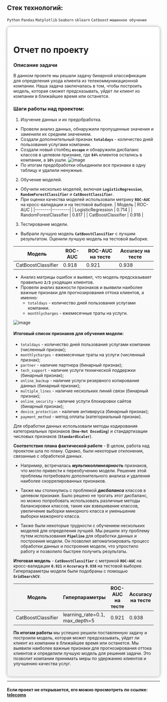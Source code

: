 ## Стек технологий:
`Python`
`Pandas`
`Matplotlib`
`Seaborn`
`sklearn`
`Catboost`
`машинное обучение`

<div style="background: linear-gradient(to bottom, #ffffff, #f2f2f2);
            border: 1px solid #ccc;
            box-shadow: 0 0 10px rgba(0,0,0,0.3);
            padding: 20px;
            border-radius: 10px;">

# Отчет по проекту

### Описание задачи
В данном проекте мы решали задачу бинарной классификации для определения ухода клиента из телекоммуникационной компании. Наша задача заключалась в том, чтобы построить модель, которая сможет предсказывать, уйдет ли клиент из компании в ближайшее время или останется.

### Шаги работы над проектом:

1) Изучение данных и их предобработка.
- Провели анализ данных, обнаружили пропущенные значения и заменили их средним значением.
- Создали дополнительный признак **`totaldays`** - количество дней пользования услугами компании.
- Создали новый столбец **`escape`** и обнаружили дисбаланс классов в целевом признаке, где **`84%`** клиентов остались в компании, а **`16%`** ушли. ![image](https://github.com/Ptolemey98/YP_Projects/assets/113921336/5edb8cf0-50a8-4602-bee2-15e70a1543b2)
- По итогам предобработки объединили все признаки в одну таблицу и удалили ненужные.

2) Обучение моделей.
- Обучили несколько моделей, включая **`LogisticRegression`**, **`RandomForestClassifier`** и **`CatBoostClassifier`**.
- При оценки качества моделей использовали метрику **`ROC-AUC`** на кросс-валидации и на тестовой выборке.
| Модель | ROC-AUC |
|--------|---------|
| LogisticRegression | 0.714 | 
| RandomForestClassifier | 0.817 |
| CatBoostClassifier | 0.918 | 

3) Тестирование модели.
- Выбрали лучшую модель **`CatBoostClassifier`** с лучшим результатом. Оценили лучшую модель на тестовой выборке.

| Модель | ROC-AUC | ROC-AUC на тесте | Accuracy на тесте |
|--------|---------|----------|----------|
| CatBoostClassifier | 0.918 | 0.921 | 0.938 |

- Анализ матрицы ошибок и выявил, что модель предсказывает правильно **`2/3`** уходящих клиентов.
- Провели анализ важности признаков и выявили наиболее важные признаки для прогнозирования оттока клиентов, а именно:
    * `totaldays` - количество дней пользования услугами компании.
    * `monthlycharges` - ежемесячные траты на услуги.
    
![image](https://github.com/Ptolemey98/YP_Projects/assets/113921336/76f68787-f392-4c9a-b58b-a49a800c55f0)

#### Итоговый список признаков для обучения модели:
    
- `totaldays` - количество дней пользования услугами компании (численный признак);
- `monthlycharges` - ежемесячные траты на услуги (численный признак);
- `partner` - наличие партнера (бинарный признак);
- `tech_support` - наличие услуги технической поддержки (бинарный признак);
- `online_backup` - наличие услуги резервного копирования данных (бинарный признак);
- `multiple_lines` - наличие нескольких линий связи (бинарный признак);
- `online_security` - наличие услуги блокировки сайтов (бинарный признак);
- `device_protection` - наличие антивируса (бинарный признак);
- `payment_method` - метод оплаты (категориальный признак).

Для обработки данных использовали методы кодирования категориальных признаков (**`One-Hot Encoding`**) и стандартизации числовых признаков (**`StandardScaler`**).
    

**Соответствие плана фактической работе** - В целом, работа над проектом шла по плану. Однако, были некоторые отклонения, связанные с обработкой данных.

- Например, встречалась ***мультиколлинеарность*** признаков, что могло привести к переобучению модели. Решение этой проблемы потребовало дополнительного анализа и удаления наиболее скоррелированных признаков. 

- Также мы столкнулись с проблемой ***дисбаланса*** классов в целевом признаке. Было решено не трогать этот дисбаланс, но можно попробовать использовать различные методы балансировки классов, такие как взвешивание классов, увеличение выборки минорного класса и уменьшение выборки мажорного класса.

- Также были некоторые трудности с обучением нескольких моделей для определения лучшей. Мы решили эту проблему путем использования **`Pipeline`** для обработки данных и построения модели. Он позволил автоматизировать процесс обработки данных и построения модели, что упростило работу и позволило быстрее получить результаты.

    
**Итоговая модель** - **`CatBoostClassifier`** с метрикой **`ROC-AUC`** на кросс-валидации **`0.921`** и **`Accuracy`** **`0.938`** на тестовой выборке. Гиперпараметры модели были подобраны с помощью **`GridSearchCV`**.

| Модель | Гиперпараметры | ROC-AUC на тесте | Accuracy на тесте |
|----------------------|-------------------------------|-----------------|-------------------|
| CatBoostClassifier | learning_rate=0.1, max_depth=5 | 0.921 | 0.938 |
 

**По итогам работы** мы успешно решили поставленную задачу и построили модель, которая может предсказывать, уйдет ли клиент из компании в ближайшее время или останется. Мы выявили наиболее важные признаки для прогнозирования оттока клиентов и определили лучшую модель для решения задачи. Это позволит компании принимать меры по удержанию клиентов и улучшению качества услуг.
     </div>

---

#### Если проект не открывается, его можно просмотреть по ссылке: <a href='https://nbviewer.org/github/Ptolemey98/YP_Projects/blob/main/telecom/Final_telecom.ipynb'>telecoms</a>


